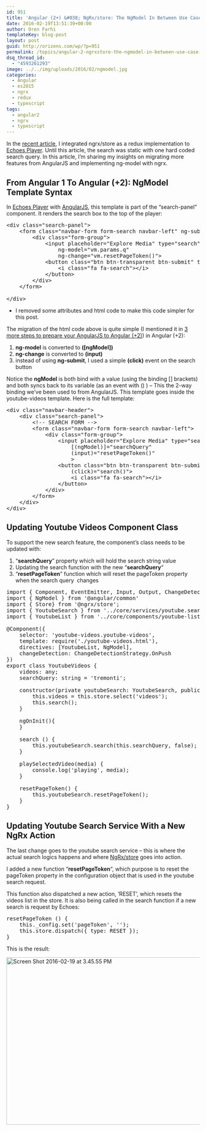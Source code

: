 ```yaml
---
id: 951
title: 'Angular (2+) &#038; NgRx/store: The NgModel In Between Use Case (from Angular 1)'
date: 2016-02-19T13:51:39+00:00
author: Oren Farhi 
templateKey: blog-post
layout: post
guid: http://orizens.com/wp/?p=951
permalink: /topics/angular-2-ngrxstore-the-ngmodel-in-between-use-case-from-angular-1/
dsq_thread_id:
  - "4593261293"
image: ../../img/uploads/2016/02/ngmodel.jpg
categories:
  - Angular
  - es2015
  - ngrx
  - redux
  - typescript
tags:
  - angular2
  - ngrx
  - typescript
---
```

In the <a href="http://orizens.com/wp/topics/adding-redux-with-ngrxstore-to-angular-2-part-1/" target="_blank">recent article</a>, I integrated ngrx/store as a redux implementation to <a href="http://github.com/orizens/echoes-ng2" target="_blank">Echoes Player</a>. Until this article, the search was static with one hard coded search query. In this article, I&#8217;m sharing my insights on migrating more features from AngularJS and implementing ng-model with ngrx.<!--more-->

## From Angular 1 To Angular (+2): NgModel Template Syntax

In <a href="http://echotu.be" target="_blank">Echoes Player</a> with <a href="http://github.com/orizens/echoes" target="_blank">AngularJS</a>, this template is part of the &#8220;search-panel&#8221; component. It renders the search box to the top of the player:

<pre class="lang:default decode:true">&lt;div class="search-panel"&gt;
	&lt;form class="navbar-form form-search navbar-left" ng-submit="vm.search()"&gt;
		&lt;div class="form-group"&gt;
			&lt;input placeholder="Explore Media" type="search" class="form-control" autocomplete="off"
				ng-model="vm.params.q"
				ng-change="vm.resetPageToken()"&gt;
			&lt;button class="btn btn-transparent btn-submit" type="submit" title="search with echoes"&gt;
				&lt;i class="fa fa-search"&gt;&lt;/i&gt;
			&lt;/button&gt;
		&lt;/div&gt;
	&lt;/form&gt;

&lt;/div&gt;</pre>

* I removed some attributes and html code to make this code simpler for this post.

The migration of the html code above is quite simple (I mentioned it in <a href="http://orizens.com/wp/topics/3-more-steps-to-prepare-your-angular-1-code-to-angular-2/" target="_blank">3 more steps to prepare your AngularJS to Angular (+2)</a>) in Angular (+2):

  1. **ng-model** is converted to **([ngModel])**
  2. **ng-change** is converted to **(input)**
  3. instead of using **ng-submit**, I used a simple **(click)** event on the search button

Notice the **ngModel** is both bind with a value (using the binding [] brackets) and both syncs back to its variable (as an event with () ) &#8211; This the 2-way binding we&#8217;ve been used to from AngularJS. This template goes inside the youtube-videos template. Here is the full template:

<pre class="lang:default decode:true">&lt;div class="navbar-header"&gt;
	&lt;div class="search-panel"&gt;
		&lt;!-- SEARCH FORM --&gt;
		&lt;form class="navbar-form form-search navbar-left"&gt;
			&lt;div class="form-group"&gt;
				&lt;input placeholder="Explore Media" type="search" class="form-control" autocomplete="off"
					[(ngModel)]="searchQuery"
					(input)="resetPageToken()"
					&gt;
				&lt;button class="btn btn-transparent btn-submit" type="submit" title="search with echoes"
					(click)="search()"&gt;
					&lt;i class="fa fa-search"&gt;&lt;/i&gt;
				&lt;/button&gt;
			&lt;/div&gt;
		&lt;/form&gt;
	&lt;/div&gt;
&lt;/div&gt;</pre>

## Updating Youtube Videos Component Class

To support the new search feature, the component&#8217;s class needs to be updated with:

  1. &#8220;**searchQuery**&#8221; property which will hold the search string value
  2. Updating the search function with the new &#8220;**searchQuery**&#8220;
  3. &#8220;**resetPageToken**&#8221; function which will reset the pageToken property when the search query  changes

<pre class="lang:default mark:14,33 decode:true ">import { Component, EventEmitter, Input, Output, ChangeDetectionStrategy } from '@angular/core';
import { NgModel } from '@angular/common'
import { Store} from '@ngrx/store';
import { YoutubeSearch } from '../core/services/youtube.search';
import { YoutubeList } from '../core/components/youtube-list/youtube-list';

@Component({
	selector: 'youtube-videos.youtube-videos',
	template: require('./youtube-videos.html'),
	directives: [YoutubeList, NgModel],
	changeDetection: ChangeDetectionStrategy.OnPush
})
export class YoutubeVideos {
	videos: any;
	searchQuery: string = 'tremonti';

	constructor(private youtubeSearch: YoutubeSearch, public store: Store&lt;any&gt;) {
		this.videos = this.store.select('videos');
		this.search();
	}

	ngOnInit(){
	}

	search () {
		this.youtubeSearch.search(this.searchQuery, false);
	}

	playSelectedVideo(media) {
		console.log('playing', media);
	}

	resetPageToken() {
		this.youtubeSearch.resetPageToken();
	}
}</pre>

## Updating Youtube Search Service With a New NgRx Action

The last change goes to the youtube search service &#8211; this is where the actual search logics happens and where <a href="https://github.com/ngrx/store" target="_blank">NgRx/store</a> goes into action.

I added a new function &#8220;**resetPageToken**&#8220;, which purpose is to reset the pageToken property in the configuration object that is used in the youtube search request.

This function also dispatched a new action, &#8216;RESET&#8217;, which resets the videos list in the store. It is also being called in the search function if a new search is request by Echoes:

<pre class="lang:default decode:true">resetPageToken () {
	this._config.set('pageToken', '');
	this.store.dispatch({ type: RESET });
}</pre>

This is the result:

<img class="alignleft size-large wp-image-952" src=".../../img/uploads/2016/02/Screen-Shot-2016-02-19-at-3.45.55-PM-1024x640.png" alt="Screen Shot 2016-02-19 at 3.45.55 PM" width="697" height="436" srcset=".../../img/uploads/2016/02/Screen-Shot-2016-02-19-at-3.45.55-PM-1024x640.png 1024w, .../../img/uploads/2016/02/Screen-Shot-2016-02-19-at-3.45.55-PM-300x188.png 300w, .../../img/uploads/2016/02/Screen-Shot-2016-02-19-at-3.45.55-PM-768x480.png 768w" sizes="(max-width: 697px) 100vw, 697px" />

&nbsp;